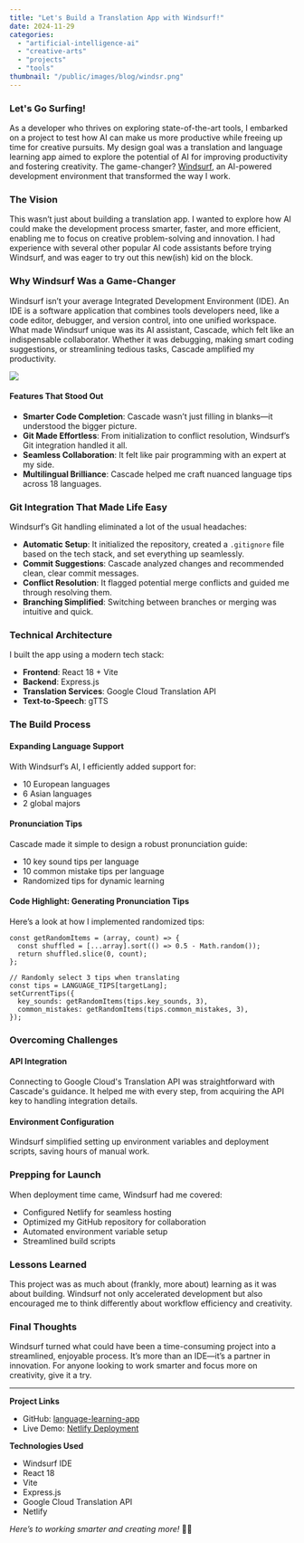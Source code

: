 ```yaml
---
title: "Let's Build a Translation App with Windsurf!"
date: 2024-11-29
categories: 
  - "artificial-intelligence-ai"
  - "creative-arts"
  - "projects"
  - "tools"
thumbnail: "/public/images/blog/windsr.png"
---
```


### Let's Go Surfing!

As a developer who thrives on exploring state-of-the-art tools, I embarked on a project to test how AI can make us more productive while freeing up time for creative pursuits. My design goal was a translation and language learning app aimed to explore the potential of AI for improving productivity and fostering creativity. The game-changer? [Windsurf](https://codeium.com/windsurf), an AI-powered development environment that transformed the way I work.

### The Vision

This wasn’t just about building a translation app. I wanted to explore how AI could make the development process smarter, faster, and more efficient, enabling me to focus on creative problem-solving and innovation. I had experience with several other popular AI code assistants before trying Windsurf, and was eager to try out this new(ish) kid on the block.

### Why Windsurf Was a Game-Changer

Windsurf isn’t your average Integrated Development Environment (IDE). An IDE is a software application that combines tools developers need, like a code editor, debugger, and version control, into one unified workspace. What made Windsurf unique was its AI assistant, Cascade, which felt like an indispensable collaborator. Whether it was debugging, making smart coding suggestions, or streamlining tedious tasks, Cascade amplified my productivity.

[![](images/Screenshot-2024-11-29-133031.png)](https://learnandtranslate.netlify.app)

#### Features That Stood Out

- **Smarter Code Completion**: Cascade wasn’t just filling in blanks—it understood the bigger picture.
- **Git Made Effortless**: From initialization to conflict resolution, Windsurf’s Git integration handled it all.
- **Seamless Collaboration**: It felt like pair programming with an expert at my side.
- **Multilingual Brilliance**: Cascade helped me craft nuanced language tips across 18 languages.

### Git Integration That Made Life Easy

Windsurf’s Git handling eliminated a lot of the usual headaches:

- **Automatic Setup**: It initialized the repository, created a `.gitignore` file based on the tech stack, and set everything up seamlessly.
- **Commit Suggestions**: Cascade analyzed changes and recommended clean, clear commit messages.
- **Conflict Resolution**: It flagged potential merge conflicts and guided me through resolving them.
- **Branching Simplified**: Switching between branches or merging was intuitive and quick.

### Technical Architecture

I built the app using a modern tech stack:

- **Frontend**: React 18 + Vite
- **Backend**: Express.js
- **Translation Services**: Google Cloud Translation API
- **Text-to-Speech**: gTTS

### The Build Process

#### Expanding Language Support

With Windsurf’s AI, I efficiently added support for:

- 10 European languages
- 6 Asian languages
- 2 global majors

#### Pronunciation Tips

Cascade made it simple to design a robust pronunciation guide:

- 10 key sound tips per language
- 10 common mistake tips per language
- Randomized tips for dynamic learning

#### Code Highlight: Generating Pronunciation Tips

Here’s a look at how I implemented randomized tips:

```
const getRandomItems = (array, count) => {
  const shuffled = [...array].sort(() => 0.5 - Math.random());
  return shuffled.slice(0, count);
};

// Randomly select 3 tips when translating
const tips = LANGUAGE_TIPS[targetLang];
setCurrentTips({
  key_sounds: getRandomItems(tips.key_sounds, 3),
  common_mistakes: getRandomItems(tips.common_mistakes, 3),
});
```

### Overcoming Challenges

#### API Integration

Connecting to Google Cloud's Translation API was straightforward with Cascade's guidance. It helped me with every step, from acquiring the API key to handling integration details.

#### Environment Configuration

Windsurf simplified setting up environment variables and deployment scripts, saving hours of manual work.

### Prepping for Launch

When deployment time came, Windsurf had me covered:

- Configured Netlify for seamless hosting
- Optimized my GitHub repository for collaboration
- Automated environment variable setup
- Streamlined build scripts

### Lessons Learned

This project was as much about (frankly, more about) learning as it was about building. Windsurf not only accelerated development but also encouraged me to think differently about workflow efficiency and creativity.

### Final Thoughts

Windsurf turned what could have been a time-consuming project into a streamlined, enjoyable process. It’s more than an IDE—it’s a partner in innovation. For anyone looking to work smarter and focus more on creativity, give it a try.

* * *

**Project Links**

- GitHub: [language-learning-app](https://github.com/quadraticgames/language-learning-app)
- Live Demo: [Netlify Deployment](https://your-netlify-url.com)

**Technologies Used**

- Windsurf IDE
- React 18
- Vite
- Express.js
- Google Cloud Translation API
- Netlify

_Here’s to working smarter and creating more!_ 🚀🌟

